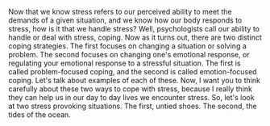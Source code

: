 Now that we know stress refers to our perceived ability to meet the demands of
a given situation, and we know how our body responds to stress, how is it that
we handle stress? Well, psychologists call our ability to handle or deal with
stress, coping. Now as it turns out, there are two distinct coping strategies.
The first focuses on changing a situation or solving a problem. The second
focuses on changing one's emotional response, or regulating your emotional
response to a stressful situation. The first is called problem-focused coping,
and the second is called emotion-focused coping. Let's talk about examples of
each of these. Now, I want you to think carefully about these two ways to cope
with stress, because I really think they can help us in our day to day lives we
encounter stress. So, let's look at two stress provoking situations. The first,
untied shoes. The second, the tides of the ocean.
